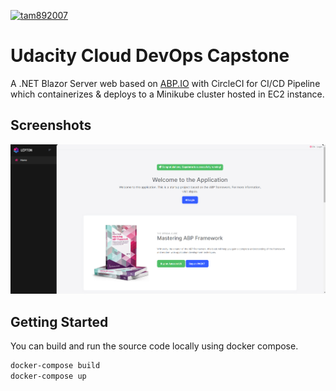 [![tam892007](https://circleci.com/gh/tam892007/devops-capstone.svg?style=svg)](https://circleci.com/gh/tam892007/devops-capstone)

# Udacity Cloud DevOps Capstone

A .NET Blazor Server web based on [ABP.IO](https://abp.io/) with CircleCI for CI/CD Pipeline which containerizes & deploys to a Minikube cluster hosted in EC2 instance.

## Screenshots

![](img/home.png)

## Getting Started

You can build and run the source code locally using docker compose.

```powershell
docker-compose build
docker-compose up
```